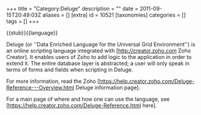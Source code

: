 +++
title = "Category:Deluge"
description = ""
date = 2011-09-15T20:49:03Z
aliases = []
[extra]
id = 10521
[taxonomies]
categories = []
tags = []
+++

{{stub}}{{language}}

Deluge (or ''Data Enriched Language for the Universal Grid Environment'') is an online scripting language integrated with [http://creator.zoho.com Zoho Creator]. It enables users of Zoho to add logic to the application in order to extend it. The entire database layer is abstracted; a user will only speak in terms of forms and fields when scripting in Deluge.

For more information, read the Zoho [https://help.creator.zoho.com/Deluge-Reference---Overview.html Deluge information page].

For a main page of where and how one can use the language, see [https://help.creator.zoho.com/Deluge-Reference.html here].
